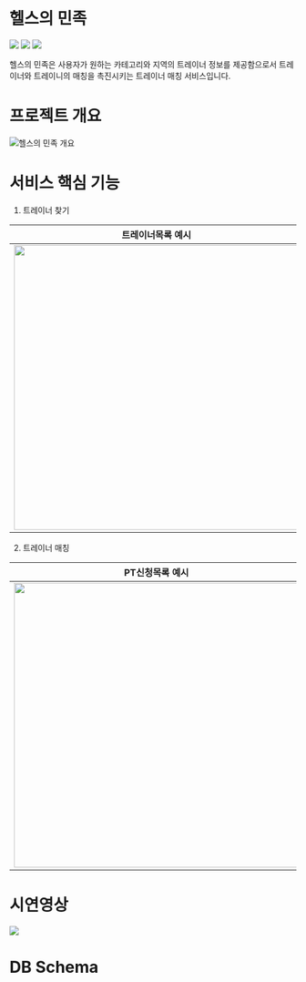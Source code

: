 # 헬스의 민족
<img src="https://img.shields.io/badge/Android-3DDC84?style=flat-square&logo=Android&logoColor=white"/> <img src="https://img.shields.io/badge/Java-0000FF?style=flat-square&logo=Java&logoColor=white"/> <img src="https://img.shields.io/badge/Firebase-FF8000?style=flat-square&logo=Firebase&logoColor=white"/>

헬스의 민족은 사용자가 원하는 카테고리와 지역의 트레이너 정보를 제공함으로서 트레이너와 트레이니의 매칭을 촉진시키는 트레이너 매칭 서비스입니다.

# 프로젝트 개요

![헬스의 민족 개요](https://user-images.githubusercontent.com/90227655/152676674-5da574d0-037e-4dd3-87f1-227f1b06cc01.png)

# 서비스 핵심 기능
1.  트레이너 찾기

|트레이너목록 예시|트레이너정보 예시1|트레이너정보 예시2|
|---|---|---|
|<img src="https://user-images.githubusercontent.com/90227655/152678140-aef5dfbb-0230-45dc-813f-daa597e3c8db.png" width="500"/>|<img src="https://user-images.githubusercontent.com/90227655/152679234-a3b3e495-243f-4dbb-bb34-c5d2b6f43d72.png" width="500"/>|<img src="https://user-images.githubusercontent.com/90227655/152679235-746172f2-7ea9-4af2-907d-8d38ff58f4bd.png" width="500"/>|

2. 트레이너 매칭

|PT신청목록 예시|PT목록 예시|PT상세 정보 예시|
|---|---|---|
|<img src="https://user-images.githubusercontent.com/90227655/152679380-a6b99ae5-57ec-4348-b7e7-9b0bb3df4922.png" width="500"/>|<img src="https://user-images.githubusercontent.com/90227655/152679377-6cb4d21f-41a2-4b91-a7a9-7bfdbb04460a.png" width="500"/>|<img src="https://user-images.githubusercontent.com/90227655/152679379-f2e655cc-cf6b-4ec1-b90e-ac42455f3ff9.png" width="500"/>|

# 시연영상

<img src="https://user-images.githubusercontent.com/90227655/152680688-02f76eae-70bb-4d33-b66a-898304211520.gif"/>

# DB Schema

